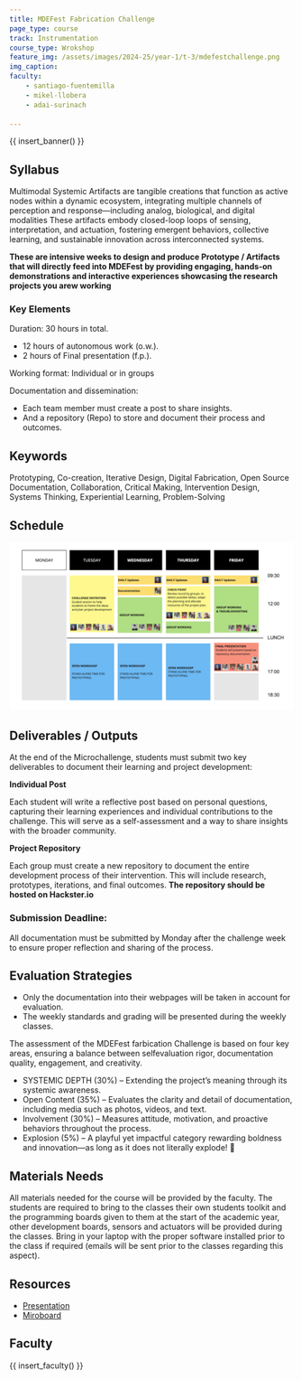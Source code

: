 ```yaml
---
title: MDEFest Fabrication Challenge
page_type: course
track: Instrumentation
course_type: Wrokshop
feature_img: /assets/images/2024-25/year-1/t-3/mdefestchallenge.png
img_caption:
faculty:
    - santiago-fuentemilla
    - mikel-llobera
    - adai-surinach

---
```


{{ insert_banner() }}

## Syllabus

Multimodal Systemic Artifacts are tangible creations that function as active nodes within a dynamic ecosystem, integrating multiple channels of perception and response—including analog, biological, and digital modalities
These artifacts embody closed-loop loops of sensing, interpretation, and actuation, fostering emergent behaviors, collective learning, and sustainable innovation across interconnected systems.


**These are intensive weeks to design and produce Prototype / Artifacts that will directly feed into MDEFest by providing engaging, hands‑on demonstrations and interactive experiences showcasing the research projects you arew working**


### Key Elements

Duration: 30 hours in total.
- 12 hours of autonomous work (o.w.).
- 2 hours of Final presentation (f.p.).

Working format: Individual or in groups

Documentation and dissemination:
- Each team member must create a post to share insights.
- And a repository (Repo) to store and document their process and outcomes.

## Keywords
Prototyping, Co-creation, Iterative Design, Digital Fabrication, Open Source Documentation, Collaboration, Critical Making, Intervention Design, Systems Thinking, Experiential Learning, Problem-Solving


## Schedule

![schedule](/assets/images/2024-25/year-1/t-2/challenge_schedule.png)


## Deliverables / Outputs
At the end of the Microchallenge, students must submit two key deliverables to document their learning and project development:

**Individual Post**

Each student will write a reflective post based on personal questions, capturing their learning experiences and individual contributions to the challenge. This will serve as a self-assessment and a way to share insights with the broader community.

**Project Repository**

Each group must create a new repository to document the entire development process of their intervention. This will include research, prototypes, iterations, and final outcomes. **The repository should be hosted on Hackster.io**

### Submission Deadline:
All documentation must be submitted by Monday after the challenge week to ensure proper reflection and sharing of the process.

## Evaluation Strategies 

- Only the documentation into their webpages will be taken in account for evaluation.
- The weekly standards and grading will be presented during the weekly classes.

The assessment of the MDEFest farbication Challenge is based on four key areas, ensuring a balance between selfevaluation rigor, documentation quality, engagement, and creativity.

- SYSTEMIC DEPTH (30%) – Extending the project’s meaning through its systemic awareness.
- Open Content (35%) – Evaluates the clarity and detail of documentation, including media such as photos, videos, and text.
- Involvement (30%) – Measures attitude, motivation, and proactive behaviors throughout the process.
- Explosion (5%) – A playful yet impactful category rewarding boldness and innovation—as long as it does not literally explode! 🚀

## Materials Needs 

All materials needed for the course will be provided by the faculty. The students are required to bring to the classes their own students toolkit and the programming boards given to them at the start of the academic year, other development boards, sensors and actuators will be provided during the classes. Bring in your laptop with the proper software installed prior to the class if required (emails will be sent prior to the classes regarding this aspect).


## Resources

- [Presentation](https://docs.google.com/presentation/d/18z-UIW_MLWuXcEBL6l1g9XUuh6DK7l-Jt8TV70a136o/edit?usp=sharing)
- [Miroboard](https://miro.com/app/board/uXjVI5fU5xg=/?share_link_id=669503416691)


## Faculty

{{ insert_faculty() }}
